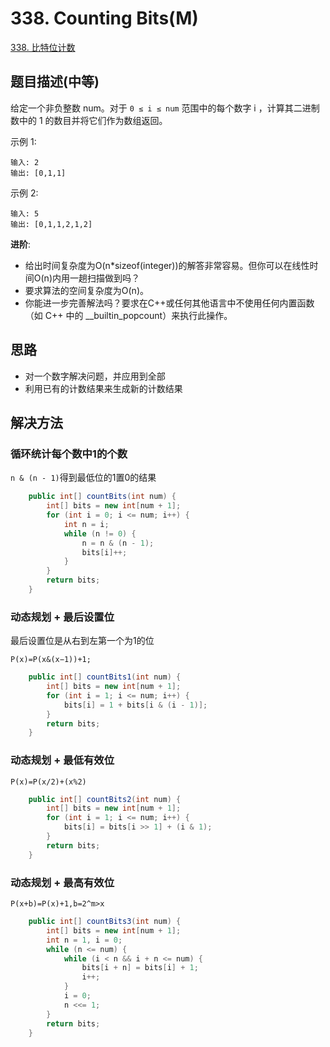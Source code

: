
# 338. Counting Bits(M)

[338. 比特位计数](https://leetcode-cn.com/problems/counting-bits/)

## 题目描述(中等)

给定一个非负整数 num。对于 `0 ≤ i ≤ num` 范围中的每个数字 i ，计算其二进制数中的 1 的数目并将它们作为数组返回。

示例 1:
```
输入: 2
输出: [0,1,1]
```
示例 2:
```
输入: 5
输出: [0,1,1,2,1,2]
```
**进阶**:
- 给出时间复杂度为O(n*sizeof(integer))的解答非常容易。但你可以在线性时间O(n)内用一趟扫描做到吗？
- 要求算法的空间复杂度为O(n)。
- 你能进一步完善解法吗？要求在C++或任何其他语言中不使用任何内置函数（如 C++ 中的 __builtin_popcount）来执行此操作。



## 思路

- 对一个数字解决问题，并应用到全部
- 利用已有的计数结果来生成新的计数结果

## 解决方法

### 循环统计每个数中1的个数

`n & (n - 1)`得到最低位的1置0的结果

```java
    public int[] countBits(int num) {
        int[] bits = new int[num + 1];
        for (int i = 0; i <= num; i++) {
            int n = i;
            while (n != 0) {
                n = n & (n - 1);
                bits[i]++;
            }
        }
        return bits;
    }
```

### 动态规划 + 最后设置位

最后设置位是从右到左第一个为1的位

`P(x)=P(x&(x−1))+1;`

```java
    public int[] countBits1(int num) {
        int[] bits = new int[num + 1];
        for (int i = 1; i <= num; i++) {
            bits[i] = 1 + bits[i & (i - 1)];
        }
        return bits;
    }
```

### 动态规划 + 最低有效位

`P(x)=P(x/2)+(x%2)`

```java
    public int[] countBits2(int num) {
        int[] bits = new int[num + 1];
        for (int i = 1; i <= num; i++) {
            bits[i] = bits[i >> 1] + (i & 1);
        }
        return bits;
    }
```
### 动态规划 + 最高有效位

`P(x+b)=P(x)+1,b=2^m>x`


```java
    public int[] countBits3(int num) {
        int[] bits = new int[num + 1];
        int n = 1, i = 0;
        while (n <= num) {
            while (i < n && i + n <= num) {
                bits[i + n] = bits[i] + 1;
                i++;
            }
            i = 0;
            n <<= 1;
        }
        return bits;
    }
```
